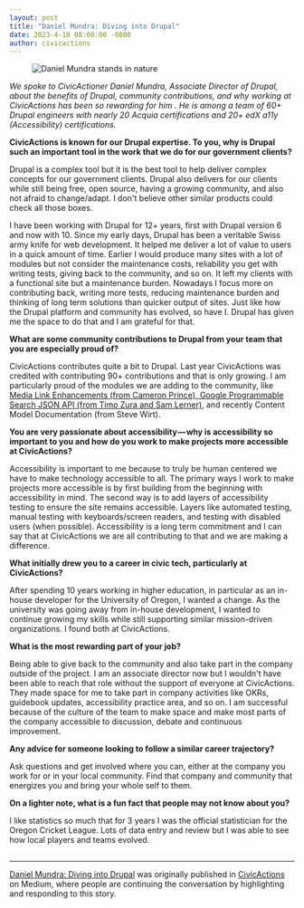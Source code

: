 ```yaml
---
layout: post
title: "Daniel Mundra: Diving into Drupal"
date: 2023-4-10 08:00:00 -0800
author: civicactions
---
```

<figure><img alt="Daniel Mundra stands in nature" src="https://cdn-images-1.medium.com/max/1024/1*9vNRg9HsEJ03hxflXvPxJw.jpeg" /></figure><p><em>We spoke to CivicActioner Daniel Mundra, Associate Director of Drupal, about the benefits of Drupal, community contributions, and why working at CivicActions has been so rewarding for him . He is among a team of 60+ Drupal engineers with nearly 20 Acquia certifications and 20+ edX a11y (Accessibility) certifications.</em></p><p><strong>CivicActions is known for our Drupal expertise. To you, why is Drupal such an important tool in the work that we do for our government clients?</strong></p><p>Drupal is a complex tool but it is the best tool to help deliver complex concepts for our government clients. Drupal also delivers for our clients while still being free, open source, having a growing community, and also not afraid to change/adapt. I don't believe other similar products could check all those boxes.</p><p>I have been working with Drupal for 12+ years, first with Drupal version 6 and now with 10. Since my early days, Drupal has been a veritable Swiss army knife for web development. It helped me deliver a lot of value to users in a quick amount of time. Earlier I would produce many sites with a lot of modules but not consider the maintenance costs, reliability you get with writing tests, giving back to the community, and so on. It left my clients with a functional site but a maintenance burden. Nowadays I focus more on contributing back, writing more tests, reducing maintenance burden and thinking of long term solutions than quicker output of sites. Just like how the Drupal platform and community has evolved, so have I. Drupal has given me the space to do that and I am grateful for that.</p><p><strong>What are some community contributions to Drupal from your team that you are especially proud of?</strong></p><p>CivicActions contributes quite a bit to Drupal. Last year CivicActions was credited with contributing 90+ contributions and that is only growing. I am particularly proud of the modules we are adding to the community, like <a href="https://medium.com/civicactions/improving-centers-for-medicare-and-medicaid-services-cms-through-drupal-contributions-adb4f91f6095">Media Link Enhancements (from Cameron Prince), Google Programmable Search JSON API (from Timo Zura and Sam Lerner)</a>, and recently Content Model Documentation (from Steve Wirt).</p><p><strong>You are very passionate about accessibility — why is accessibility so important to you and how do you work to make projects more accessible at CivicActions?</strong></p><p>Accessibility is important to me because to truly be human centered we have to make technology accessible to all. The primary ways I work to make projects more accessible is by first building from the beginning with accessibility in mind. The second way is to add layers of accessibility testing to ensure the site remains accessible. Layers like automated testing, manual testing with keyboards/screen readers, and testing with disabled users (when possible). Accessibility is a long term commitment and I can say that at CivicActions we are all contributing to that and we are making a difference.</p><p><strong>What initially drew you to a career in civic tech, particularly at CivicActions?</strong></p><p>After spending 10 years working in higher education, in particular as an in-house developer for the University of Oregon, I wanted a change. As the university was going away from in-house development, I wanted to continue growing my skills while still supporting similar mission-driven organizations. I found both at CivicActions.</p><p><strong>What is the most rewarding part of your job?</strong></p><p>Being able to give back to the community and also take part in the company outside of the project. I am an associate director now but I wouldn't have been able to reach that role without the support of everyone at CivicActions. They made space for me to take part in company activities like OKRs, guidebook updates, accessibility practice area, and so on. I am successful because of the culture of the team to make space and make most parts of the company accessible to discussion, debate and continuous improvement.</p><p><strong>Any advice for someone looking to follow a similar career trajectory?</strong></p><p>Ask questions and get involved where you can, either at the company you work for or in your local community. Find that company and community that energizes you and bring your whole self to them.</p><p><strong>On a lighter note, what is a fun fact that people may not know about you?</strong></p><p>I like statistics so much that for 3 years I was the official statistician for the Oregon Cricket League. Lots of data entry and review but I was able to see how local players and teams evolved.</p><img alt="" height="1" src="https://medium.com/_/stat?event=post.clientViewed&amp;referrerSource=full_rss&amp;postId=4a63bf99996b" width="1" ><hr /><p><a href="https://medium.com/civicactions/daniel-mundra-diving-into-drupal-4a63bf99996b">Daniel Mundra: Diving into Drupal</a> was originally published in <a href="https://medium.com/civicactions">CivicActions</a> on Medium, where people are continuing the conversation by highlighting and responding to this story.</p>
